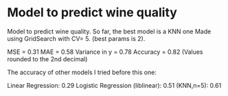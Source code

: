 # Model to predict wine quality

Model to predict wine quality. So far, the best model is a KNN one Made using GridSearch with CV= 5. (best params is 2).

MSE = 0.31
MAE = 0.58
Variance in y = 0.78
Accuracy = 0.82
(Values rounded to the 2nd decimal)

The accuracy of other models I tried before this one:

Linear Regression:  0.29
Logistic Regression (liblinear): 0.51
(KNN,n=5): 0.61